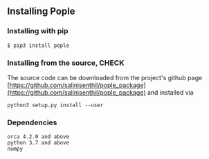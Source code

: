
## Installing Pople

### Installing with pip
```
$ pip3 install pople
```

### Installing from the source, CHECK
The source code can be downloaded from the project's github page [https://github.com/salinisenthil/pople_package](https://github.com/salinisenthil/pople_package) and installed via
```
python3 setup.py install --user
```

### Dependencies
```
orca 4.2.0 and above
python 3.7 and above
numpy
```
